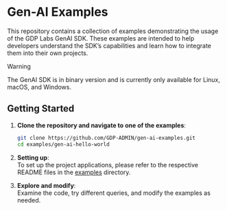 # Gen-AI Examples

This repository contains a collection of examples demonstrating the usage of the GDP Labs GenAI SDK. These examples are intended to help developers understand the SDK’s capabilities and learn how to integrate them into their own projects.

> [!WARNING]
> The GenAI SDK is in binary version and is currently only available for Linux, macOS, and Windows.

## Getting Started

1. **Clone the repository and navigate to one of the examples**:

   ```bash
   git clone https://github.com/GDP-ADMIN/gen-ai-examples.git
   cd examples/gen-ai-hello-world
   ```

2. **Setting up**:  
   To set up the project applications, please refer to the respective README files in the [examples](./examples) directory.

3. **Explore and modify**:  
   Examine the code, try different queries, and modify the examples as needed.
